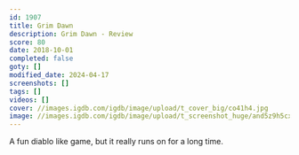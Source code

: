 ```yaml
---
id: 1907
title: Grim Dawn
description: Grim Dawn - Review
score: 80
date: 2018-10-01
completed: false
goty: []
modified_date: 2024-04-17
screenshots: []
tags: []
videos: []
cover: //images.igdb.com/igdb/image/upload/t_cover_big/co41h4.jpg
image: //images.igdb.com/igdb/image/upload/t_screenshot_huge/and5z9h5cx6emjpvcdew.jpg
---
```

A fun diablo like game, but it really runs on for a long time.